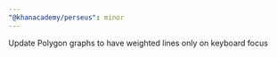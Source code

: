 ```yaml
---
"@khanacademy/perseus": minor
---
```


Update Polygon graphs to have weighted lines only on keyboard focus
